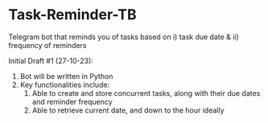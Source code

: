 # Task-Reminder-TB
Telegram bot that reminds you of tasks based on i) task due date &amp; ii) frequency of reminders

Initial Draft #1 (27-10-23):
1. Bot will be written in Python
2. Key functionalities include:
    1. Able to create and store concurrent tasks, along with their due dates and reminder frequency
    2. Able to retrieve current date, and down to the hour ideally